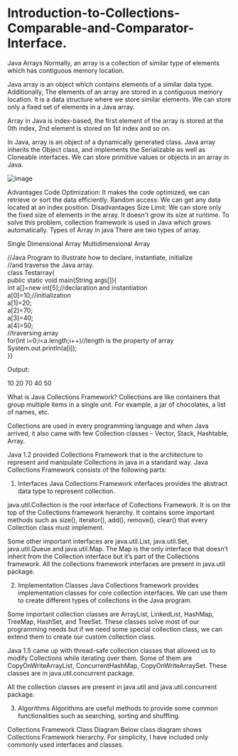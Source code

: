 # Introduction-to-Collections-Comparable-and-Comparator-Interface.

Java Arrays
Normally, an array is a collection of similar type of elements which has contiguous memory location.

Java array is an object which contains elements of a similar data type. Additionally, The elements of an array are stored in a contiguous memory location. It is a data structure where we store similar elements. We can store only a fixed set of elements in a Java array.

Array in Java is index-based, the first element of the array is stored at the 0th index, 2nd element is stored on 1st index and so on.

In Java, array is an object of a dynamically generated class. Java array inherits the Object class, and implements the Serializable as well as Cloneable interfaces. We can store primitive values or objects in an array in Java. 

![image](https://user-images.githubusercontent.com/91977965/136513374-9a688713-b133-4f41-8613-cad667e239c7.png)

Advantages
Code Optimization: It makes the code optimized, we can retrieve or sort the data efficiently.
Random access: We can get any data located at an index position.
Disadvantages
Size Limit: We can store only the fixed size of elements in the array. It doesn't grow its size at runtime. To solve this problem, collection framework is used in Java which grows automatically.
Types of Array in java
There are two types of array.

Single Dimensional Array
Multidimensional Array

//Java Program to illustrate how to declare, instantiate, initialize  
//and traverse the Java array.  
class Testarray{  
public static void main(String args[]){  
int a[]=new int[5];//declaration and instantiation  
a[0]=10;//initialization  
a[1]=20;  
a[2]=70;  
a[3]=40;  
a[4]=50;  
//traversing array  
for(int i=0;i<a.length;i++)//length is the property of array  
System.out.println(a[i]);  
}}

Output:

10
20
70
40
50


What is Java Collections Framework?
Collections are like containers that group multiple items in a single unit. For example, a jar of chocolates, a list of names, etc.

Collections are used in every programming language and when Java arrived, it also came with few Collection classes – Vector, Stack, Hashtable, Array.

Java 1.2 provided Collections Framework that is the architecture to represent and manipulate Collections in java in a standard way. Java Collections Framework consists of the following parts:

1. Interfaces
Java Collections Framework interfaces provides the abstract data type to represent collection.

java.util.Collection is the root interface of Collections Framework. It is on the top of the Collections framework hierarchy. It contains some important methods such as size(), iterator(), add(), remove(), clear() that every Collection class must implement.

Some other important interfaces are java.util.List, java.util.Set, java.util.Queue and java.util.Map. The Map is the only interface that doesn’t inherit from the Collection interface but it’s part of the Collections framework. All the collections framework interfaces are present in java.util package.

2. Implementation Classes
Java Collections framework provides implementation classes for core collection interfaces. We can use them to create different types of collections in the Java program.

Some important collection classes are ArrayList, LinkedList, HashMap, TreeMap, HashSet, and TreeSet. These classes solve most of our programming needs but if we need some special collection class, we can extend them to create our custom collection class.

Java 1.5 came up with thread-safe collection classes that allowed us to modify Collections while iterating over them. Some of them are CopyOnWriteArrayList, ConcurrentHashMap, CopyOnWriteArraySet. These classes are in java.util.concurrent package.

All the collection classes are present in java.util and java.util.concurrent package.

3. Algorithms
Algorithms are useful methods to provide some common functionalities such as searching, sorting and shuffling.

Collections Framework Class Diagram
Below class diagram shows Collections Framework hierarchy. For simplicity, I have included only commonly used interfaces and classes.
